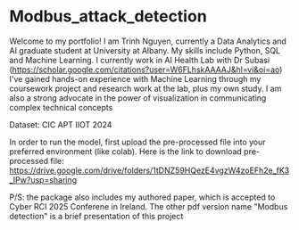 # Modbus_attack_detection
Welcome to my portfolio! I am Trinh Nguyen, currently a Data Analytics and AI graduate student at University at Albany. My skills include Python, SQL and Machine Learning. I currently work in AI Health Lab with Dr Subasi (https://scholar.google.com/citations?user=W6FLhskAAAAJ&hl=vi&oi=ao) I've gained hands-on experience with Machine Learning through my coursework project and research work at the lab, plus my own study. I am also a strong advocate in the power of visualization in communicating complex technical concepts


Dataset: CIC APT IIOT 2024


In order to run the model, first upload the pre-processed file into your preferred environment (like colab).
Here is the link to download pre-processed file: https://drive.google.com/drive/folders/1tDNZ59HQezE4vgzW4zoEFh2e_fK3_IPw?usp=sharing


P/S: the package also includes my authored paper, which is accepted to Cyber RCI 2025 Conferene in Ireland. The other pdf version name "Modbus detection" is a brief presentation of this project

